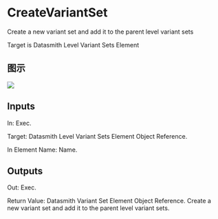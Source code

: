# CreateVariantSet

Create a new variant set and add it to the parent level variant sets

Target is Datasmith Level Variant Sets Element

## 图示

![]($-20221218-18394993.png)

## Inputs

In: Exec.

Target: Datasmith Level Variant Sets Element Object Reference.

In Element Name: Name.  

## Outputs

Out: Exec.

Return Value: Datasmith Variant Set Element Object Reference. Create a new variant set and add it to the parent level variant sets.

